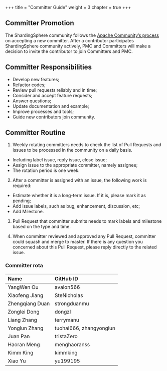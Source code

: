 +++
title = "Committer Guide"
weight = 3
chapter = true
+++

## Committer Promotion

The ShardingSphere community follows the [Apache Community’s process](http://community.apache.org/newcommitter.html) on accepting a new committer.
After a contributor participates ShardingSphere community actively, PMC and Committers will make a decision to invite the contributor to join Committers and PMC.

## Committer Responsibilities

 - Develop new features;
 - Refactor codes;
 - Review pull requests reliably and in time;
 - Consider and accept feature requests;
 - Answer questions;
 - Update documentation and example;
 - Improve processes and tools;
 - Guide new contributors join community.


##  Committer Routine

1. Weekly rotating committers needs to check the list of Pull Requests and issues to be processed in the community on a daily basis.

 - Including label issue, reply issue, close issue;
 - Assign issue to the appropriate committer, namely assignee;
 - The rotation period is one week. 
 
2. After a committer is assigned with an issue, the following work is required:

 - Estimate whether it is a long-term issue. If it is, please mark it as pending;
 - Add issue labels, such as bug, enhancement, discussion, etc;
 - Add Milestone.
 
3. Pull Request that committer submits needs to mark labels and milestone based on the type and time.

4. When committer reviewed and approved any Pull Request, committer could squash and merge to master. If there is any question you concerned about this Pull Request, please reply directly to the related issue.
### Committer rota

| Name                | GitHub ID               |
| :------------------ | :---------------------- |
| YangWen Ou          | avalon566               |
| Xiaofeng Jiang      | SteNicholas             |
| Zhengqiang Duan     | strongduanmu            |
| Zonglei Dong        | dongzl                  |
| Liang Zhang         | terrymanu               |
| Yonglun Zhang       | tuohai666, zhangyonglun |
| Juan Pan            | tristaZero              |
| Haoran Meng         | menghaoranss            |
| Kimm King           | kimmking                |
| Xiao Yu             | yu199195                |
